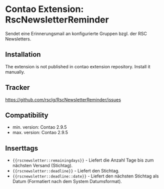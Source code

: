 Contao Extension: RscNewsletterReminder
=======================================

Sendet eine Erinnerungsmail an konfigurierte Gruppen bzgl. der RSC Newsletters.


Installation
------------

The extension is not published in contao extension repository.
Install it manually.


Tracker
-------

https://github.com/rsclg/RscNewsletterReminder/issues


Compatibility
-------------

- min. version: Contao 2.9.5
- max. version: Contao 2.9.5


Inserttags
----------

- `{{rscnewsletter::remainingdays}}` - Liefert die Anzahl Tage bis zum nächsten Versand (Stichtag).
- `{{rscnewsletter::deadline}}` - Liefert den Stichtag.
- `{{rscnewsletter::deadline::date}}` - Liefert den nächsten Stichtag als Datum (Formatiert nach dem System Datumsformat).